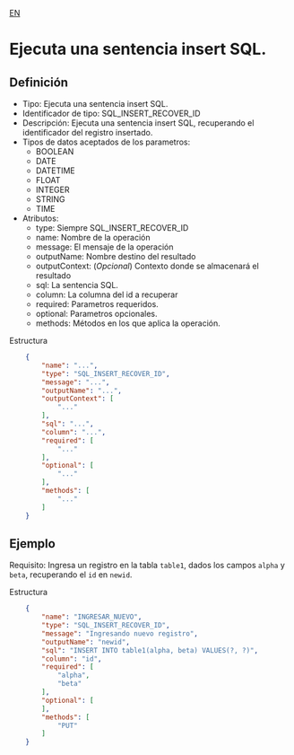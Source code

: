 [EN](SQL_INSERT_RECOVER_ID.md)
# Ejecuta una sentencia insert SQL.

## Definición
* Tipo: Ejecuta una sentencia insert SQL.
* Identificador de tipo: SQL_INSERT_RECOVER_ID
* Descripción: Ejecuta una sentencia insert SQL, recuperando el identificador del registro insertado.
* Tipos de datos aceptados de los parametros:
  * BOOLEAN
  * DATE
  * DATETIME
  * FLOAT
  * INTEGER
  * STRING
  * TIME
* Atributos:
  * type: Siempre SQL_INSERT_RECOVER_ID
  * name: Nombre de la operación
  * message: El mensaje de la operación
  * outputName: Nombre destino del resultado
  * outputContext: (_Opcional_) Contexto donde se almacenará el resultado
  * sql: La sentencia SQL.
  * column: La columna del id a recuperar
  * required: Parametros requeridos.
  * optional: Parametros opcionales.
  * methods: Métodos en los que aplica la operación.

Estructura
```json
	{
		"name": "...",
		"type": "SQL_INSERT_RECOVER_ID",
		"message": "...",
		"outputName": "...",
		"outputContext": [
			"..."
		],
		"sql": "...",
		"column": "...",
		"required": [
			"..."
		],
		"optional": [
			"..."
		],
		"methods": [
			"..."
		]
	}
```
## Ejemplo

Requisito: Ingresa un registro en la tabla `table1`, dados los campos `alpha` y `beta`,
recuperando el `id` en `newid`.

Estructura
```json
	{
		"name": "INGRESAR_NUEVO",
		"type": "SQL_INSERT_RECOVER_ID",
		"message": "Ingresando nuevo registro",
		"outputName": "newid",
		"sql": "INSERT INTO table1(alpha, beta) VALUES(?, ?)",
		"column": "id",
		"required": [
			"alpha",
			"beta"
		],
		"optional": [
		],
		"methods": [
			"PUT"
		]
	}
```
